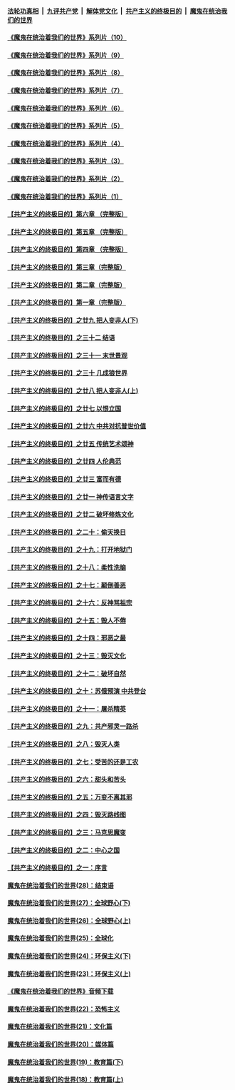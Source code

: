

####  [法轮功真相](../../../../basic/blob/master/README.md?t=08032002) &nbsp;|&nbsp; [九评共产党](../../../../9ping.md/blob/master/README.md?t=08032002) &nbsp;|&nbsp; [解体党文化](../../../../jtdwh.md/blob/master/README.md?t=08032002)  &nbsp;|&nbsp; [共产主义的终极目的](../../../../gczydzjmd.md/blob/master/README.md?t=08032002) &nbsp;|&nbsp; [魔鬼在统治我们的世界](../../../../mgztzwmdsj.md/blob/master/README.md?t=08032002) 

#### [《魔鬼在统治着我们的世界》系列片（10）](../pages/nsc422/n12292670.md?t=08032002) 

#### [《魔鬼在统治着我们的世界》系列片（9）](../pages/nsc422/n12290859.md?t=08032002) 

#### [《魔鬼在统治着我们的世界》系列片（8）](../pages/nsc422/n12287445.md?t=08032002) 

#### [《魔鬼在统治着我们的世界》系列片（7）](../pages/nsc422/n12283425.md?t=08032002) 

#### [《魔鬼在统治着我们的世界》系列片（6）](../pages/nsc422/n12282314.md?t=08032002) 

#### [《魔鬼在统治着我们的世界》系列片（5）](../pages/nsc422/n12281419.md?t=08032002) 

#### [《魔鬼在统治着我们的世界》系列片（4）](../pages/nsc422/n12274024.md?t=08032002) 

#### [《魔鬼在统治着我们的世界》系列片（3）](../pages/nsc422/n12271322.md?t=08032002) 

#### [《魔鬼在统治着我们的世界》系列片（2）](../pages/nsc422/n12269049.md?t=08032002) 

#### [《魔鬼在统治着我们的世界》系列片（1）](../pages/nsc422/n12267575.md?t=08032002) 

#### [【共产主义的终极目的】第六章 （完整版）](../pages/nsc422/n11428913.md?t=08032002) 

#### [【共产主义的终极目的】第五章 （完整版）](../pages/nsc422/n11428912.md?t=08032002) 

#### [【共产主义的终极目的】第四章 （完整版）](../pages/nsc422/n11428907.md?t=08032002) 

#### [【共产主义的终极目的】第三章（完整版）](../pages/nsc422/n11428848.md?t=08032002) 

#### [【共产主义的终极目的】第二章（完整版）](../pages/nsc422/n11428831.md?t=08032002) 

#### [【共产主义的终极目的】第一章（完整版）](../pages/nsc422/n11417651.md?t=08032002) 

#### [【共产主义的终极目的】之廿九 把人变非人(下)](../pages/nsc422/n11344140.md?t=08032002) 

#### [【共产主义的终极目的】之三十二 结语](../pages/nsc422/n11360535.md?t=08032002) 

#### [【共产主义的终极目的】之三十一 末世景观](../pages/nsc422/n11351129.md?t=08032002) 

#### [【共产主义的终极目的】之三十 几成狼世界](../pages/nsc422/n11348280.md?t=08032002) 

#### [【共产主义的终极目的】之廿八 把人变非人(上)](../pages/nsc422/n11340492.md?t=08032002) 

#### [【共产主义的终极目的】之廿七 以恨立国](../pages/nsc422/n11336944.md?t=08032002) 

#### [【共产主义的终极目的】之廿六 中共对抗普世价值](../pages/nsc422/n11324785.md?t=08032002) 

#### [【共产主义的终极目的】之廿五 传统艺术颂神](../pages/nsc422/n11296396.md?t=08032002) 

#### [【共产主义的终极目的】之廿四 人伦典范](../pages/nsc422/n11296397.md?t=08032002) 

#### [【共产主义的终极目的】之廿三 富而有德](../pages/nsc422/n11283598.md?t=08032002) 

#### [【共产主义的终极目的】之廿一 神传语言文字](../pages/nsc422/n11263265.md?t=08032002) 

#### [【共产主义的终极目的】之廿二 破坏修炼文化](../pages/nsc422/n11245728.md?t=08032002) 

#### [【共产主义的终极目的】之二十：偷天换日](../pages/nsc422/n11238846.md?t=08032002) 

#### [【共产主义的终极目的】之十九：打开地狱门](../pages/nsc422/n11206376.md?t=08032002) 

#### [【共产主义的终极目的】之十八：柔性洗脑](../pages/nsc422/n11199994.md?t=08032002) 

#### [【共产主义的终极目的】之十七：颠倒善恶](../pages/nsc422/n11179782.md?t=08032002) 

#### [【共产主义的终极目的】之十六：反神骂祖宗](../pages/nsc422/n11166798.md?t=08032002) 

#### [【共产主义的终极目的】之十五：毁人不倦](../pages/nsc422/n11166792.md?t=08032002) 

#### [【共产主义的终极目的】之十四：邪恶之最](../pages/nsc422/n11150249.md?t=08032002) 

#### [【共产主义的终极目的】之十三：毁灭文化](../pages/nsc422/n11135227.md?t=08032002) 

#### [【共产主义的终极目的】之十二：破坏自然](../pages/nsc422/n11135214.md?t=08032002) 

#### [【共产主义的终极目的】之十：苏俄预演 中共登台](../pages/nsc422/n11118424.md?t=08032002) 

#### [【共产主义的终极目的】之十一：屠杀精英](../pages/nsc422/n11118442.md?t=08032002) 

#### [【共产主义的终极目的】之九：共产邪灵一路杀](../pages/nsc422/n11114139.md?t=08032002) 

#### [【共产主义的终极目的】之八：毁灭人类](../pages/nsc422/n11108503.md?t=08032002) 

#### [【共产主义的终极目的】之七：受苦的还是工农](../pages/nsc422/n11101809.md?t=08032002) 

#### [【共产主义的终极目的】之六：甜头和苦头](../pages/nsc422/n11096971.md?t=08032002) 

#### [【共产主义的终极目的】之五：万变不离其邪](../pages/nsc422/n11091285.md?t=08032002) 

#### [【共产主义的终极目的】之四：毁灭路线图](../pages/nsc422/n11086284.md?t=08032002) 

#### [【共产主义的终极目的】之三：马克思魔变](../pages/nsc422/n11061941.md?t=08032002) 

#### [【共产主义的终极目的】之二：中心之国](../pages/nsc422/n11047728.md?t=08032002) 

#### [【共产主义的终极目的】之一：序言](../pages/nsc422/n11086077.md?t=08032002) 

#### [魔鬼在统治着我们的世界(28)：结束语](../pages/nsc422/n10936246.md?t=08032002) 

#### [魔鬼在统治着我们的世界(27)：全球野心(下)](../pages/nsc422/n10928319.md?t=08032002) 

#### [魔鬼在统治着我们的世界(26)：全球野心(上)](../pages/nsc422/n10900318.md?t=08032002) 

#### [魔鬼在统治着我们的世界(25)：全球化](../pages/nsc422/n10788205.md?t=08032002) 

#### [魔鬼在统治着我们的世界(24)：环保主义(下)](../pages/nsc422/n10695307.md?t=08032002) 

#### [魔鬼在统治着我们的世界(23)：环保主义(上)](../pages/nsc422/n10688613.md?t=08032002) 

#### [《魔鬼在统治着我们的世界》音频下载](../pages/nsc422/n10635553.md?t=08032002) 

#### [魔鬼在统治着我们的世界(22)：恐怖主义](../pages/nsc422/n10614727.md?t=08032002) 

#### [魔鬼在统治着我们的世界(21)：文化篇](../pages/nsc422/n10597706.md?t=08032002) 

#### [魔鬼在统治着我们的世界(20)：媒体篇](../pages/nsc422/n10586579.md?t=08032002) 

#### [魔鬼在统治着我们的世界(19)：教育篇(下)](../pages/nsc422/n10564808.md?t=08032002) 

#### [魔鬼在统治着我们的世界(18)：教育篇(上)](../pages/nsc422/n10526970.md?t=08032002) 

